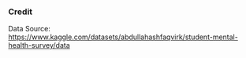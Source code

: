 ### Credit
Data Source: https://www.kaggle.com/datasets/abdullahashfaqvirk/student-mental-health-survey/data
